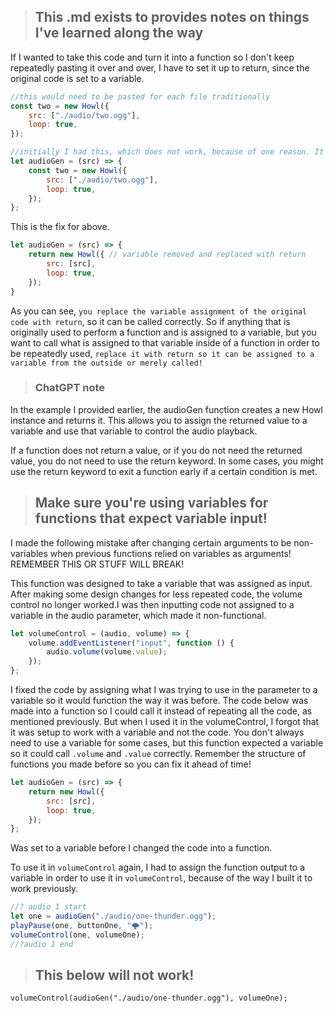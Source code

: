 > ## This .md exists to provides notes on things I've learned along the way

If I wanted to take this code and turn it into a function so I don't keep repeatedly pasting it over and over, I have to set it up to return, since the original code is set to a variable.

```jsx
//this would need to be pasted for each file traditionally
const two = new Howl({
    src: ["./audio/two.ogg"],
    loop: true,
});
```

```jsx
//initially I had this, which does not work, because of one reason. It is set to a variable! Which is how you get it to work outside of a function!
let audioGen = (src) => {
    const two = new Howl({
        src: ["./audio/two.ogg"],
        loop: true,
    });
};
```

This is the fix for above.

```jsx
let audioGen = (src) => {
    return new Howl({ // variable removed and replaced with return
        src: [src],
        loop: true,
    });
}
```

As you can see, `you replace the variable assignment of the original code with return`, so it can be called correctly. So if anything that is originally used to perform a function and is assigned to a variable, but you want to call what is assigned to that variable inside of a function in order to be repeatedly used, `replace it with return so it can be assigned to a variable from the outside or merely called!`

> ### ChatGPT note
In the example I provided earlier, the audioGen function creates a new Howl instance and returns it. This allows you to assign the returned value to a variable and use that variable to control the audio playback.

If a function does not return a value, or if you do not need the returned value, you do not need to use the return keyword. In some cases, you might use the return keyword to exit a function early if a certain condition is met.

> ## Make sure you're using variables for functions that expect variable input!

I made the following mistake after changing certain arguments to be non-variables when previous functions relied on variables as arguments! REMEMBER THIS OR STUFF WILL BREAK!

This function was designed to take a variable that was assigned as input. After making some design changes for less repeated code, the volume control no longer worked.I was then inputting code not assigned to a variable in the audio parameter, which made it non-functional.

```jsx
let volumeControl = (audio, volume) => {
    volume.addEventListener("input", function () {
        audio.volume(volume.value);
    });
};
```

I fixed the code by assigning what I was trying to use in the parameter to a variable so it would function the way it was before. The code below was made into a function so I could call it instead of repeating all the code, as mentioned previously. But when I used it in the volumeControl, I forgot that it was setup to work with a variable and not the code. You don't always need to use a variable for some cases, but this function expected a variable so it could call `.volume` and `.value` correctly. Remember the structure of functions you made before so you can fix it ahead of time!

```jsx
let audioGen = (src) => {
    return new Howl({
        src: [src],
        loop: true,
    });
};
```
Was set to a variable before I changed the code into a function.

To use it in `volumeControl` again, I had to assign the function output to a variable in order to use it in `volumeControl`, because of the way I built it to work previously.
```jsx
//? audio 1 start
let one = audioGen("./audio/one-thunder.ogg");
playPause(one, buttonOne, "🌩️");
volumeControl(one, volumeOne);
//?audio 1 end
```
> ## This below will not work!
`volumeControl(audioGen("./audio/one-thunder.ogg"), volumeOne);`
